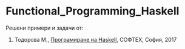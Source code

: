 # Functional_Programming_Haskell

Решени примери и задачи от:
1) Тодорова М., [Програмиране на Haskell](https://goodboox.bg/index.php?route=product/product&product_id=452), СОФТЕХ, София, 2017

